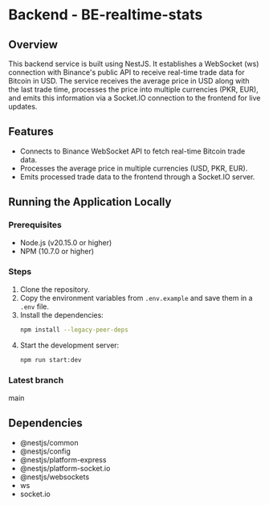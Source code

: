 # Backend - BE-realtime-stats

## Overview
This backend service is built using NestJS. It establishes a WebSocket (ws) connection with Binance's public API to receive real-time trade data for Bitcoin in USD. The service receives the average price in USD along with the last trade time, processes the price into multiple currencies (PKR, EUR), and emits this information via a Socket.IO connection to the frontend for live updates.

## Features
- Connects to Binance WebSocket API to fetch real-time Bitcoin trade data.
- Processes the average price in multiple currencies (USD, PKR, EUR).
- Emits processed trade data to the frontend through a Socket.IO server.

## Running the Application Locally

### Prerequisites
- Node.js (v20.15.0 or higher)
- NPM (10.7.0 or higher)

### Steps
1. Clone the repository.
2. Copy the environment variables from `.env.example` and save them in a `.env` file.
3. Install the dependencies:
    ```bash
    npm install --legacy-peer-deps
    ```
4. Start the development server:
    ```bash
    npm run start:dev
    ```

### Latest branch
main

## Dependencies
- @nestjs/common
- @nestjs/config
- @nestjs/platform-express
- @nestjs/platform-socket.io
- @nestjs/websockets
- ws
- socket.io
